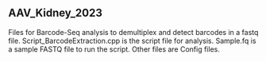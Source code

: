 ## AAV_Kidney_2023
Files for Barcode-Seq analysis to demultiplex and detect barcodes in a fastq file.
Script_BarcodeExtraction.cpp is the script file for analysis.
Sample.fq is a sample FASTQ file to run the script.
Other files are Config files.
